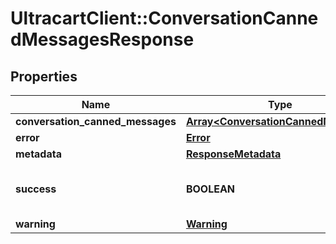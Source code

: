 # UltracartClient::ConversationCannedMessagesResponse

## Properties
Name | Type | Description | Notes
------------ | ------------- | ------------- | -------------
**conversation_canned_messages** | [**Array&lt;ConversationCannedMessage&gt;**](ConversationCannedMessage.md) |  | [optional] 
**error** | [**Error**](Error.md) |  | [optional] 
**metadata** | [**ResponseMetadata**](ResponseMetadata.md) |  | [optional] 
**success** | **BOOLEAN** | Indicates if API call was successful | [optional] 
**warning** | [**Warning**](Warning.md) |  | [optional] 


